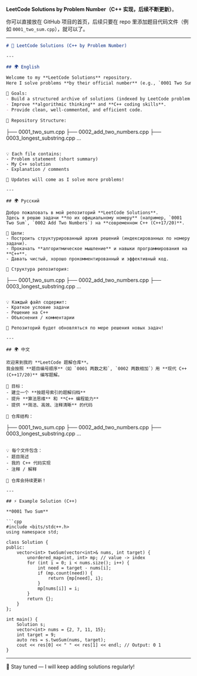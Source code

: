 
**LeetCode Solutions by Problem Number（C++ 实现，后续不断更新）**。

你可以直接放在 GitHub 项目的首页，后续只要在 repo 里添加题目代码文件（例如 `0001_two_sum.cpp`），就可以了。

---

```md
# 📘 LeetCode Solutions (C++ by Problem Number)

---

## 🌍 English

Welcome to my **LeetCode Solutions** repository.  
Here I solve problems **by their official number** (e.g., `0001 Two Sum`, `0002 Add Two Numbers`) using **modern C++ (C++17/20)**.  

📌 Goals:
- Build a structured archive of solutions (indexed by LeetCode problem number).  
- Improve **algorithmic thinking** and **C++ coding skills**.  
- Provide clean, well-commented, and efficient code.  

📂 Repository Structure:
```

├── 0001\_two\_sum.cpp
├── 0002\_add\_two\_numbers.cpp
├── 0003\_longest\_substring.cpp
...

```

💡 Each file contains:
- Problem statement (short summary)  
- My C++ solution  
- Explanation / comments  

🚀 Updates will come as I solve more problems!

---

## 🌍 Русский

Добро пожаловать в мой репозиторий **LeetCode Solutions**.  
Здесь я решаю задачи **по их официальному номеру** (например, `0001 Two Sum`, `0002 Add Two Numbers`) на **современном C++ (C++17/20)**.  

📌 Цели:
- Построить структурированный архив решений (индексированных по номеру задачи).  
- Прокачать **алгоритмическое мышление** и навыки программирования на **C++**.  
- Давать чистый, хорошо прокомментированный и эффективный код.  

📂 Структура репозитория:
```

├── 0001\_two\_sum.cpp
├── 0002\_add\_two\_numbers.cpp
├── 0003\_longest\_substring.cpp
...

```

💡 Каждый файл содержит:
- Краткое условие задачи  
- Решение на C++  
- Объяснения / комментарии  

🚀 Репозиторий будет обновляться по мере решения новых задач!

---

## 🌍 中文

欢迎来到我的 **LeetCode 题解仓库**。  
我会按照 **题目编号顺序**（如 `0001 两数之和`, `0002 两数相加`）用 **现代 C++ (C++17/20)** 编写题解。  

📌 目标：
- 建立一个 **按题号索引的题解归档**  
- 提升 **算法思维** 和 **C++ 编程能力**  
- 提供 **简洁、高效、注释清晰** 的代码  

📂 仓库结构：
```

├── 0001\_two\_sum.cpp
├── 0002\_add\_two\_numbers.cpp
├── 0003\_longest\_substring.cpp
...

````

💡 每个文件包含：
- 题目简述  
- 我的 C++ 代码实现  
- 注释 / 解释  

🚀 仓库会持续更新！

---

## ⚡ Example Solution (C++)

**0001 Two Sum**

```cpp
#include <bits/stdc++.h>
using namespace std;

class Solution {
public:
    vector<int> twoSum(vector<int>& nums, int target) {
        unordered_map<int, int> mp; // value -> index
        for (int i = 0; i < nums.size(); i++) {
            int need = target - nums[i];
            if (mp.count(need)) {
                return {mp[need], i};
            }
            mp[nums[i]] = i;
        }
        return {};
    }
};

int main() {
    Solution s;
    vector<int> nums = {2, 7, 11, 15};
    int target = 9;
    auto res = s.twoSum(nums, target);
    cout << res[0] << " " << res[1] << endl; // Output: 0 1
}
````

---

📌 Stay tuned — I will keep adding solutions regularly!

```

